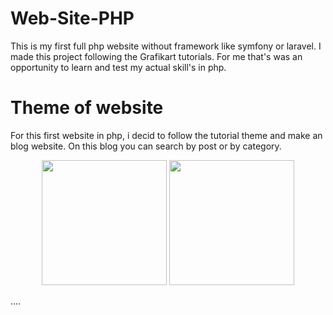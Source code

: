 # Web-Site-PHP
This is my first full php website without framework like symfony or laravel. I made this project following the Grafikart tutorials. For me that's was an opportunity to learn and test my actual skill's in php. 

# Theme of website
For this first website in php, i decid to follow the tutorial theme and make an blog website. On this blog you can search by post or by category.
<p align="center">
  <img src="https://image.noelshack.com/fichiers/2024/26/7/1719749613-screenshot-2024-06-30-at-13-15-00.png" width="200" />
  <img src="https://image.noelshack.com/fichiers/2024/26/7/1719749613-screenshot-2024-06-30-at-13-15-00.png" width="200" />
</p>

....
